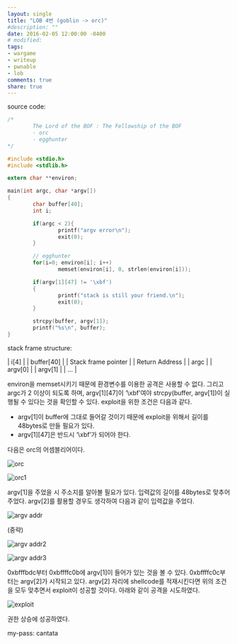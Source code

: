 ```yaml
---
layout: single
title: "LOB 4번 (goblin -> orc)"
#description: ""
date: 2016-02-05 12:00:00 -0400
# modified: 
tags: 
- wargame
- writeup
- pwnable
- lob
comments: true
share: true
---
```


source code:

```c
﻿/*
        The Lord of the BOF : The Fellowship of the BOF
        - orc
        - egghunter
*/

#include <stdio.h>
#include <stdlib.h>

extern char **environ;

main(int argc, char *argv[])
{
        char buffer[40];
        int i;

        if(argc < 2){
                printf("argv error\n");
                exit(0);
        }

        // egghunter
        for(i=0; environ[i]; i++)
                memset(environ[i], 0, strlen(environ[i]));

        if(argv[1][47] != '\xbf')
        {
                printf("stack is still your friend.\n");
                exit(0);
        }

        strcpy(buffer, argv[1]);
        printf("%s\n", buffer);
}
```

stack frame structure:

| i[4] |
| buffer[40] |
| Stack frame pointer |
| Return Address |
| argc |
| argv[0] |
| argv[1] |
| … |

environ을 memset시키기 때문에 환경변수를 이용한 공격은 사용할 수 없다. 그리고 argc가 2 이상이 되도록 하며, argv[1][47]이 ‘\xbf’여야 strcpy(buffer, argv[1])이 실행될 수 있다는 것을 확인할 수 있다. exploit을 위한 조건은 다음과 같다.
- argv[1]이 buffer에 그대로 들어갈 것이기 때문에 exploit을 위해서 길이를 48bytes로 만들 필요가 있다.
- argv[1][47]은 반드시 ‘\xbf’가 되어야 한다.

다음은 orc의 어셈블리어이다.

![orc]({{site.url}}{{site.baseurl}}/assets/images/2016-02-05-LOB-04/0.png)

![orc1]({{site.url}}{{site.baseurl}}/assets/images/2016-02-05-LOB-04/1.png)

argv[1]을 주었을 시 주소지를 알아볼 필요가 있다. 입력값의 길이를 48bytes로 맞추어 주었다. argv[2]를 활용할 경우도 생각하여 다음과 같이 입력값을 주었다.

![argv addr]({{site.url}}{{site.baseurl}}/assets/images/2016-02-05-LOB-04/2.png)

(중략)

![argv addr2]({{site.url}}{{site.baseurl}}/assets/images/2016-02-05-LOB-04/3.png)

![argv addr3]({{site.url}}{{site.baseurl}}/assets/images/2016-02-05-LOB-04/4.png)

0xbfffbdc부터 0xbffffc0b에 argv[1]이 들어가 있는 것을 볼 수 있다. 0xbffffc0c부터는 argv[2]가 시작되고 있다. argv[2] 자리에 shellcode를 적재시킨다면 위의 조건을 모두 맞추면서 exploit이 성공할 것이다. 아래와 같이 공격을 시도하였다.

![exploit]({{site.url}}{{site.baseurl}}/assets/images/2016-02-05-LOB-04/5.png)

권한 상승에 성공하였다.


my-pass: cantata